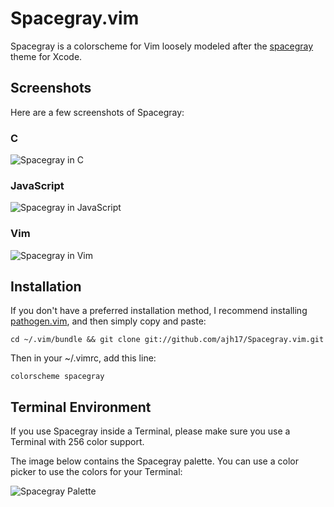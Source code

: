 # Spacegray.vim

Spacegray is a colorscheme for Vim loosely modeled after
the [spacegray](https://github.com/zdne/spacegray-xcode) theme for Xcode.

## Screenshots

Here are a few screenshots of Spacegray:

### C

![Spacegray in C](http://cl.ly/Yxcd/C-spacegray.png)

### JavaScript
![Spacegray in JavaScript](http://cl.ly/Yx75/JS-Spacegray.png)

### Vim
![Spacegray in Vim](http://cl.ly/Yxfr/vim-spacegray.png)

## Installation

If you don't have a preferred installation method, I recommend installing
[pathogen.vim](https://github.com/tpope/vim-pathogen), and then simply copy and
paste:

    cd ~/.vim/bundle && git clone git://github.com/ajh17/Spacegray.vim.git

Then in your ~/.vimrc, add this line:

    colorscheme spacegray

## Terminal Environment

If you use Spacegray inside a Terminal, please make sure you use a Terminal
with 256 color support.

The image below contains the Spacegray palette. You can use a color picker to
use the colors for your Terminal:

![Spacegray Palette](https://dl.dropboxusercontent.com/u/34865/Misc%20Screenshots/ansi-colors.png)

